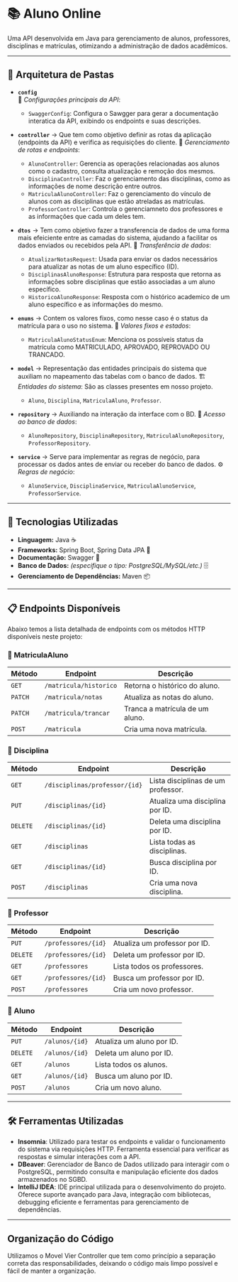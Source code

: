 # 📚 **Aluno Online**

Uma API desenvolvida em Java para gerenciamento de alunos, professores, disciplinas e matrículas, otimizando a administração de dados acadêmicos.

---

## 📂 **Arquitetura de Pastas**

- **`config`**  
  📜 *Configurações principais da API*:  
  - `SwaggerConfig`: Configura o Sawgger para gerar a documentação interatica da API, exibindo os endpoints e suas descrições.

- **`controller`** -> Que tem como objetivo definir as rotas da aplicação (endpoints da API) e verifica as requisições do cliente.
  🎯 *Gerenciamento de rotas e endpoints*:  
  - `AlunoController`: Gerencia as operações relacionadas aos alunos como o cadastro, consulta atualização e remoção dos mesmos. 
  - `DisciplinaController`: Faz o gerenciamento das disciplinas, como as informações de nome descrição entre outros.  
  - `MatriculaAlunoController`: Faz o gerenciamento do vínculo de alunos com as disciplinas que estão atreladas as matrículas.  
  - `ProfessorController`: Controla o gerenciamneto dos professores e as informações que cada um deles tem.

- **`dtos`** -> Tem como objetivo fazer a transferencia de dados de uma forma mais efeiciente entre as camadas do sistema, ajudando a facilitar os dados enviados ou recebidos pela API.
  🔄 *Transferência de dados*:  
  - `AtualizarNotasRequest`: Usada para enviar os dados necessários para atualizar as notas de um aluno específico (ID).  
  - `DisciplinasAlunoResponse`: Estrutura para resposta que retorna as informações sobre disciplinas que estão associadas a um aluno específico.  
  - `HistoricoAlunoResponse`: Resposta com o histórico academico de um aluno específico e as informações do mesmo.

- **`enums`**  -> Contem os valores fixos, como nesse caso é o status da matrícula para o uso no sistema.
  🔢 *Valores fixos e estados*:  
  - `MatriculaAlunoStatusEnum`: Menciona os possíveis status da matrícula como MATRICULADO, APROVADO, REPROVADO OU TRANCADO.

- **`model`**  -> Representação das entidades principais do sistema que auxiliam no mapeamento das tabelas com o banco de dados.
  🏗️ *Entidades do sistema*:  São as classes presentes em nosso projeto.
  - `Aluno`, `Disciplina`, `MatriculaAluno`, `Professor`.

- **`repository`** -> Auxiliando na interação da interface com o BD.
  💾 *Acesso ao banco de dados*:  
  - `AlunoRepository`, `DisciplinaRepository`, `MatriculaAlunoRepository`, `ProfessorRepository`.

- **`service`** -> Serve para implementar as regras de negócio, para processar os dados antes de enviar ou receber do banco de dados.
  ⚙️ *Regras de negócio*:  
  - `AlunoService`, `DisciplinaService`, `MatriculaAlunoService`, `ProfessorService`.

---

## 🚀 **Tecnologias Utilizadas**

- **Linguagem:** Java ☕  
- **Frameworks:** Spring Boot, Spring Data JPA 🌱  
- **Documentação:** Swagger 📄  
- **Banco de Dados:** *(especifique o tipo: PostgreSQL/MySQL/etc.)* 🗄️  
- **Gerenciamento de Dependências:** Maven 📦  

---

## 📋 Endpoints Disponíveis

Abaixo temos a lista detalhada de endpoints com os métodos HTTP disponíveis neste projeto:

### 📂 MatriculaAluno
| Método | Endpoint             | Descrição                          |
|--------|----------------------|------------------------------------|
| `GET`  | `/matricula/historico` | Retorna o histórico do aluno.       |
| `PATCH`| `/matricula/notas`     | Atualiza as notas do aluno.         |
| `PATCH`| `/matricula/trancar`   | Tranca a matrícula de um aluno.     |
| `POST` | `/matricula`           | Cria uma nova matrícula.            |

### 📂 Disciplina
| Método | Endpoint                     | Descrição                          |
|--------|------------------------------|------------------------------------|
| `GET`  | `/disciplinas/professor/{id}` | Lista disciplinas de um professor. |
| `PUT`  | `/disciplinas/{id}`           | Atualiza uma disciplina por ID.    |
| `DELETE`| `/disciplinas/{id}`          | Deleta uma disciplina por ID.      |
| `GET`  | `/disciplinas`                | Lista todas as disciplinas.        |
| `GET`  | `/disciplinas/{id}`           | Busca disciplina por ID.           |
| `POST` | `/disciplinas`                | Cria uma nova disciplina.          |

### 📂 Professor
| Método | Endpoint                   | Descrição                          |
|--------|----------------------------|------------------------------------|
| `PUT`  | `/professores/{id}`        | Atualiza um professor por ID.      |
| `DELETE`| `/professores/{id}`       | Deleta um professor por ID.        |
| `GET`  | `/professores`             | Lista todos os professores.        |
| `GET`  | `/professores/{id}`        | Busca um professor por ID.         |
| `POST` | `/professores`             | Cria um novo professor.            |

### 📂 Aluno
| Método | Endpoint                   | Descrição                          |
|--------|----------------------------|------------------------------------|
| `PUT`  | `/alunos/{id}`        | Atualiza um aluno por ID.               |
| `DELETE`| `/alunos/{id}`       | Deleta um aluno por ID.                 |
| `GET`  | `/alunos`             | Lista todos os alunos.                  |
| `GET`  | `/alunos/{id}`        | Busca um aluno por ID.                  |
| `POST` | `/alunos`             | Cria um novo aluno.                     |

---

## 🛠 Ferramentas Utilizadas

- **Insomnia**: Utilizado para testar os endpoints e validar o funcionamento do sistema via requisições HTTP. Ferramenta essencial para verificar as respostas e simular interações com a API.
- **DBeaver**: Gerenciador de Banco de Dados utilizado para interagir com o PostgreSQL, permitindo consulta e manipulação eficiente dos dados armazenados no SGBD.
- **IntelliJ IDEA**: IDE principal utilizada para o desenvolvimento do projeto. Oferece suporte avançado para Java, integração com bibliotecas, debugging eficiente e ferramentas para gerenciamento de dependências.
--- 


## Organização do Código

Utilizamos o Movel Vier Controller que tem como princípio a separação correta das responsabilidades, deixando o código mais limpo possível e fácil de manter a organização.
